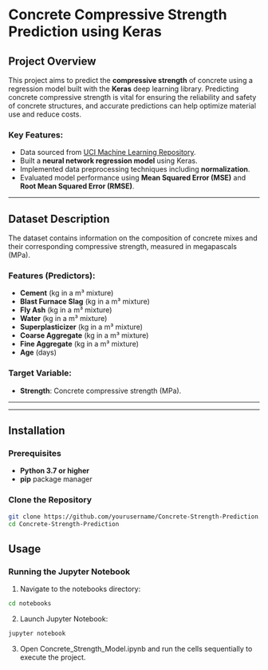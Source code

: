 # Concrete Compressive Strength Prediction using Keras


## Project Overview

This project aims to predict the **compressive strength** of concrete using a regression model built with the **Keras** deep learning library. Predicting concrete compressive strength is vital for ensuring the reliability and safety of concrete structures, and accurate predictions can help optimize material use and reduce costs.

### Key Features:

- Data sourced from [UCI Machine Learning Repository](https://cocl.us/concrete_data).
- Built a **neural network regression model** using Keras.
- Implemented data preprocessing techniques including **normalization**.
- Evaluated model performance using **Mean Squared Error (MSE)** and **Root Mean Squared Error (RMSE)**.
  
---

## Dataset Description

The dataset contains information on the composition of concrete mixes and their corresponding compressive strength, measured in megapascals (MPa).

### Features (Predictors):

- **Cement** (kg in a m³ mixture)
- **Blast Furnace Slag** (kg in a m³ mixture)
- **Fly Ash** (kg in a m³ mixture)
- **Water** (kg in a m³ mixture)
- **Superplasticizer** (kg in a m³ mixture)
- **Coarse Aggregate** (kg in a m³ mixture)
- **Fine Aggregate** (kg in a m³ mixture)
- **Age** (days)

### Target Variable:

- **Strength**: Concrete compressive strength (MPa).

---


---

## Installation

### Prerequisites

- **Python 3.7 or higher**
- **pip** package manager

### Clone the Repository

```bash
git clone https://github.com/yourusername/Concrete-Strength-Prediction.git
cd Concrete-Strength-Prediction
```

## Usage

### Running the Jupyter Notebook

1. Navigate to the notebooks directory:
```bash
cd notebooks
```
2. Launch Jupyter Notebook:

```bash
jupyter notebook
```
3. Open Concrete_Strength_Model.ipynb and run the cells sequentially to execute the project.
